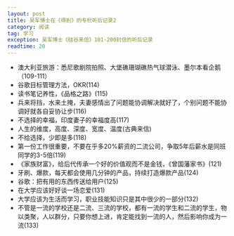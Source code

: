 ```yaml
---
layout: post
title: 吴军博士在《得到》的专栏听后记录2
category: 阅读
tag: 学习
exception: 吴军博士《硅谷来信》101-200封信的听后记录
readtime: 20
---
```


* 澳大利亚旅游：悉尼歌剧院拍照、大堡礁珊瑚礁热气球潜泳、墨尔本看企鹅（109-111）
* 谷歌目标管理方法，OKR(114)
* 读书笔记养性，《品格之路》(115)
* 兵来将挡，水来土掩，夫妻感情出了问题能协调解决就好了，个别问题不能协调好就各自妥协让步(116)
* 不选择的幸福，印度妻子的幸福度高(117)
* 人生的维度，高度、深度、宽度、温度(古典来信)
* 不给选择，少即是多(118)
* 第一份工作很重要，不要在乎多20%薪资的二流公司，争取5年后薪水是同班同学的3-5倍(119)
* 《家族财富》，给后代传承一个好的价值观而不是金钱，《曾国藩家书》(121)
* 牙刷、爆款，每天都会使用几分钟的产品，持续打造爆款产品(124)
* 谷歌：把有用的东西传送给用户(125)
* 在大学应该好好谈一场恋爱(131)
* 大学应该为生活而学习，职业技能知识只是其中很少的一部分(132)
* 不管是一流的学校还是二流、三流的学校，都有一流的学生和二流的学生，物以类聚，人以群分，只要你想上进，肯定能找到一流的人，然后影响你成为一流(133)